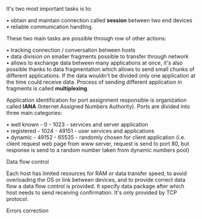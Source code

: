 


  
It's two most important tasks is to:  
  
• obtain and maintain connection called **session** between two end devices   
• reliable communication handling.   
  
  
These two main tasks are possible through row of other actions:  
  
• tracking connection / conversation between hosts  
• data division on smaller fragments possible to transfer through network  
• allows to exchange data between many applications at once, it's also possible thanks to data fragmentation which allows to send small chunks of different applications. If the data wouldn't be divided only one application at the time could receive data. Process of sending different application in fragments is called **multiplexing**.  
  
  
Application identification for port assignment responsible is organization called **IANA** (Internet Assigned Numbers Authority). Ports are divided into three main categories:  
  
• well known - 0 - 1023 - services and server application  
• registered - 1024 - 49151 - user services and applications  
• dynamic - 49152 - 65535 - randomly chosen for client application (i.e. client request web page from www server, request is send to port 80, but response is send to a random number taken from dynamic numbers pool)  
  
  
Data flow control  
  
Each host has limited resources for RAM or data transfer speed, to avoid overloading the OS or link between devices, and to provide correct data flow a data flow control is provided. It specify data package after which host needs to send receiving confirmation. It's only provided by TCP protocol.  
  
  
Errors correction  
  
  
